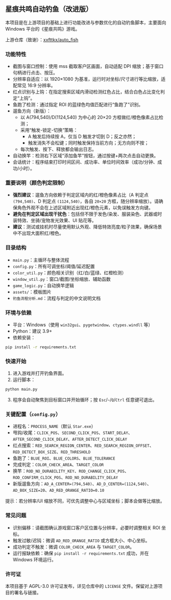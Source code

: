 ## 星痕共鸣自动钓鱼（改进版）

本项目是在上游项目的基础上进行功能改进与参数优化的自动钓鱼脚本，主要面向 Windows 平台的《星痕共鸣》游戏。

上游仓库（致谢）：[xxfttkx/auto_fish](https://github.com/xxfttkx/auto_fish)

### 功能特性
- 截图与窗口控制：使用 mss 截取客户区画面，自动适配 DPI 缩放；基于窗口句柄进行点击、按压。
- 分辨率自适应：以 1920×1080 为基准，运行时对坐标/尺寸进行等比缩放，适配常见 16:9 分辨率。
- 红点识别与上钩：在指定搜索区域内滑动检测红色占比，结合白色占比变化判定“上钩”。
- 鱼跑了检测：通过指定 ROI 的蓝绿色均值匹配进行“鱼跑了”识别。
- 遛鱼方向（新版）：
  - 以 A(794,540)/D(1124,540) 为中心的 20×20 方框做红/橙色像素占比检测；
  - 采用“触发-锁定-切换”策略：
    - A 触发后持续按 A，仅当 D 触发才切到 D；反之亦然；
    - 触发消失不会松键；同时触发保持当前方向；无方向则不按；
  - 每次触发、按下、释放都会输出日志。
- 自动换竿：检测右下区域“添加鱼竿”按钮，通过按键+两次点击自动更换。
- 会话统计：程序结束打印时间区间、成功率、单位时间效率（成功/分钟、成功/小时）。

### 重要说明（颜色判定限制）
- **强烈建议**：遛鱼方向依赖于判定区域内的红/橙色像素占比（A 判定点 `(794,540)`、D 判定点 `(1124,540)`，各自 `20×20` 方框，随分辨率缩放）。请确保角色外观不会在上述区域附近出现红/橙色元素，以免误触发方向键。
- **避免在判定区域出现干扰色**：包括但不限于发色/染发、服装染色、武器或时装特效、坐骑/宠物发光效果、UI 贴花等。
- **建议**：测试或挂机时尽量使用默认外观、降低特效亮度/粒子效果，确保场景中不出现大面积红/橙色。

### 目录结构
- `main.py`：主循环与整体流程
- `config.py`：所有可调坐标/阈值/延迟配置
- `color_util.py`：颜色相关识别（红/白/蓝绿、红橙检测）
- `window_util.py`：窗口/截图/坐标缩放、辅助函数
- `game_logic.py`：自动换竿逻辑
- `assets/`：模板图片
- `钓鱼流程分析.md`：流程与判定的中文说明文档

### 环境与依赖
- 平台：Windows（使用 `win32gui`、`pygetwindow`、`ctypes.windll` 等）
- Python：建议 3.9+
- 依赖安装：

```bash
pip install -r requirements.txt
```

### 快速开始
1. 进入游戏并打开钓鱼界面。
2. 运行脚本：

```bash
python main.py
```

3. 程序会自动聚焦到目标窗口并开始循环；按 `Esc`/`~`/`Q`/`Ctrl` 任意键可退出。

### 关键配置（`config.py`）
- 进程名：`PROCESS_NAME`（默认 `Star.exe`）
- 甩钩/收尾：`CLICK_POS`、`SECOND_CLICK_POS`、`START_DELAY`、`AFTER_SECOND_CLICK_DELAY`、`AFTER_DETECT_CLICK_DELAY`
- 红点搜索：`RED_SEARCH_REGION_CENTER`、`RED_SEARCH_REGION_OFFSET`、`RED_DETECT_BOX_SIZE`、`RED_THRESHOLD`
- 鱼跑了：`BLUE_ROI`、`BLUE_COLORS`、`BLUE_TOLERANCE`
- 完成判定：`COLOR_CHECK_AREA`、`TARGET_COLOR`
- 换竿：`ROD_NO_DURABILITY_KEY`、`ROD_CHANGE_CLICK_POS`、`ROD_CONFIRM_CLICK_POS`、`ROD_NO_DURABILITY_DELAY`
- 新版遛鱼方向：`AD_A_CENTER=(794,540)`、`AD_D_CENTER=(1124,540)`、`AD_BOX_SIZE=20`、`AD_RED_ORANGE_RATIO=0.10`

提示：若分辨率/UI 缩放不同，可优先调整中心与区域坐标；脚本会做等比缩放。

### 常见问题
- 识别偏移：请截图确认游戏窗口客户区位置与分辨率，必要时调整相关 ROI 坐标。
- 触发过敏/迟钝：微调 `AD_RED_ORANGE_RATIO` 或方框大小、中心坐标。
- 成功判定不触发：微调 `COLOR_CHECK_AREA` 与 `TARGET_COLOR`。
- 运行报缺依赖：确保 `pip install -r requirements.txt` 成功，并在 Windows 环境运行。

### 许可证
本项目基于 AGPL-3.0 许可证发布，详见仓库中的 `LICENSE` 文件。保留对上游项目的署名与链接。


